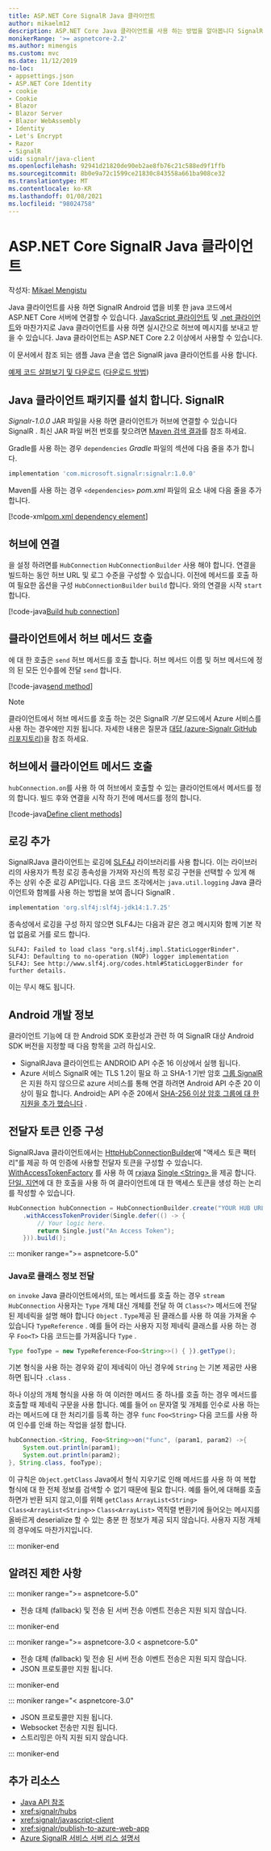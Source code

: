 ```yaml
---
title: ASP.NET Core SignalR Java 클라이언트
author: mikaelm12
description: ASP.NET Core Java 클라이언트를 사용 하는 방법을 알아봅니다 SignalR .
monikerRange: '>= aspnetcore-2.2'
ms.author: mimengis
ms.custom: mvc
ms.date: 11/12/2019
no-loc:
- appsettings.json
- ASP.NET Core Identity
- cookie
- Cookie
- Blazor
- Blazor Server
- Blazor WebAssembly
- Identity
- Let's Encrypt
- Razor
- SignalR
uid: signalr/java-client
ms.openlocfilehash: 92941d21820de90eb2ae8fb76c21c588ed9f1ffb
ms.sourcegitcommit: 8b0e9a72c1599ce21830c843558a661ba908ce32
ms.translationtype: MT
ms.contentlocale: ko-KR
ms.lasthandoff: 01/08/2021
ms.locfileid: "98024758"
---
```

# <a name="aspnet-core-no-locsignalr-java-client"></a>ASP.NET Core SignalR Java 클라이언트

작성자: [Mikael Mengistu](https://twitter.com/MikaelM_12)

Java 클라이언트를 사용 하면 SignalR Android 앱을 비롯 한 java 코드에서 ASP.NET Core 서버에 연결할 수 있습니다. [JavaScript 클라이언트](xref:signalr/javascript-client) 및 [.net 클라이언트](xref:signalr/dotnet-client)와 마찬가지로 Java 클라이언트를 사용 하면 실시간으로 허브에 메시지를 보내고 받을 수 있습니다. Java 클라이언트는 ASP.NET Core 2.2 이상에서 사용할 수 있습니다.

이 문서에서 참조 되는 샘플 Java 콘솔 앱은 SignalR java 클라이언트를 사용 합니다.

[예제 코드 살펴보기 및 다운로드](https://github.com/dotnet/AspNetCore.Docs/tree/master/aspnetcore/signalr/java-client/sample) ([다운로드 방법](xref:index#how-to-download-a-sample))

## <a name="install-the-no-locsignalr-java-client-package"></a>Java 클라이언트 패키지를 설치 합니다. SignalR

*Signalr-1.0.0* JAR 파일을 사용 하면 클라이언트가 허브에 연결할 수 있습니다 SignalR . 최신 JAR 파일 버전 번호를 찾으려면 [Maven 검색 결과](https://search.maven.org/search?q=g:com.microsoft.signalr%20AND%20a:signalr)를 참조 하세요.

Gradle를 사용 하는 경우 `dependencies` *Gradle* 파일의 섹션에 다음 줄을 추가 합니다.

```gradle
implementation 'com.microsoft.signalr:signalr:1.0.0'
```

Maven를 사용 하는 경우 `<dependencies>` *pom.xml* 파일의 요소 내에 다음 줄을 추가 합니다.

[!code-xml[pom.xml dependency element](java-client/sample/pom.xml?name=snippet_dependencyElement)]

## <a name="connect-to-a-hub"></a>허브에 연결

을 설정 하려면를 `HubConnection` `HubConnectionBuilder` 사용 해야 합니다. 연결을 빌드하는 동안 허브 URL 및 로그 수준을 구성할 수 있습니다. 이전에 메서드를 호출 하 여 필요한 옵션을 구성 `HubConnectionBuilder` `build` 합니다. 와의 연결을 시작 `start` 합니다.

[!code-java[Build hub connection](java-client/sample/src/main/java/Chat.java?range=16-17)]

## <a name="call-hub-methods-from-client"></a>클라이언트에서 허브 메서드 호출

에 대 한 호출은 `send` 허브 메서드를 호출 합니다. 허브 메서드 이름 및 허브 메서드에 정의 된 모든 인수를에 전달 `send` 합니다.

[!code-java[send method](java-client/sample/src/main/java/Chat.java?range=28)]

> [!NOTE]
> 클라이언트에서 허브 메서드를 호출 하는 것은 SignalR *기본* 모드에서 Azure 서비스를 사용 하는 경우에만 지원 됩니다. 자세한 내용은 질문과 [대답 (azure-Signalr GitHub 리포지토리)](https://github.com/Azure/azure-signalr/blob/dev/docs/faq.md#what-is-the-meaning-of-service-mode-defaultserverlessclassic-how-can-i-choose)을 참조 하세요.

## <a name="call-client-methods-from-hub"></a>허브에서 클라이언트 메서드 호출

`hubConnection.on`를 사용 하 여 허브에서 호출할 수 있는 클라이언트에서 메서드를 정의 합니다. 빌드 후와 연결을 시작 하기 전에 메서드를 정의 합니다.

[!code-java[Define client methods](java-client/sample/src/main/java/Chat.java?range=19-21)]

## <a name="add-logging"></a>로깅 추가

SignalRJava 클라이언트는 로깅에 [SLF4J](https://www.slf4j.org/) 라이브러리를 사용 합니다. 이는 라이브러리의 사용자가 특정 로깅 종속성을 가져와 자신의 특정 로깅 구현을 선택할 수 있게 해 주는 상위 수준 로깅 API입니다. 다음 코드 조각에서는 `java.util.logging` Java 클라이언트와 함께를 사용 하는 방법을 보여 줍니다 SignalR .

```gradle
implementation 'org.slf4j:slf4j-jdk14:1.7.25'
```

종속성에서 로깅을 구성 하지 않으면 SLF4J는 다음과 같은 경고 메시지와 함께 기본 작업 없음로 거를 로드 합니다.

```
SLF4J: Failed to load class "org.slf4j.impl.StaticLoggerBinder".
SLF4J: Defaulting to no-operation (NOP) logger implementation
SLF4J: See http://www.slf4j.org/codes.html#StaticLoggerBinder for further details.
```

이는 무시 해도 됩니다.

## <a name="android-development-notes"></a>Android 개발 정보

클라이언트 기능에 대 한 Android SDK 호환성과 관련 하 여 SignalR 대상 Android SDK 버전을 지정할 때 다음 항목을 고려 하십시오.

* SignalRJava 클라이언트는 ANDROID API 수준 16 이상에서 실행 됩니다.
* Azure 서비스 SignalR 에는 TLS 1.2이 필요 하 고 SHA-1 기반 암호 [그룹 SignalR ](/azure/azure-signalr/signalr-overview) 은 지원 하지 않으므로 azure 서비스를 통해 연결 하려면 Android API 수준 20 이상이 필요 합니다. Android는 API 수준 20에서 [SHA-256 이상 암호 그룹에 대 한 지원을 추가 했습니다](https://developer.android.com/reference/javax/net/ssl/SSLSocket) .

## <a name="configure-bearer-token-authentication"></a>전달자 토큰 인증 구성

SignalRJava 클라이언트에서는 [HttpHubConnectionBuilder](/java/api/com.microsoft.signalr.httphubconnectionbuilder?view=aspnet-signalr-java)에 "액세스 토큰 팩터리"를 제공 하 여 인증에 사용할 전달자 토큰을 구성할 수 있습니다. [WithAccessTokenFactory](/java/api/com.microsoft.signalr.httphubconnectionbuilder.withaccesstokenprovider?view=aspnet-signalr-java#com_microsoft_signalr__http_hub_connection_builder_withAccessTokenProvider_Single_String__) 를 사용 하 여 [rxjava](https://github.com/ReactiveX/RxJava) [Single \<String> ](https://reactivex.io/documentation/single.html)을 제공 합니다. [단일. 지연](https://reactivex.io/RxJava/javadoc/io/reactivex/Single.html#defer-java.util.concurrent.Callable-)에 대 한 호출을 사용 하 여 클라이언트에 대 한 액세스 토큰을 생성 하는 논리를 작성할 수 있습니다.

```java
HubConnection hubConnection = HubConnectionBuilder.create("YOUR HUB URL HERE")
    .withAccessTokenProvider(Single.defer(() -> {
        // Your logic here.
        return Single.just("An Access Token");
    })).build();
```

::: moniker range=">= aspnetcore-5.0"

### <a name="passing-class-information-in-java"></a>Java로 클래스 정보 전달

`on` `invoke` Java 클라이언트에서의, 또는 메서드를 호출 하는 경우 `stream` `HubConnection` 사용자는 `Type` 개체 대신 개체를 전달 하 여 `Class<?>` 메서드에 전달 된 제네릭을 설명 해야 합니다 `Object` . `Type`제공 된 클래스를 사용 하 여을 가져올 수 있습니다 `TypeReference` . 예를 들어 라는 사용자 지정 제네릭 클래스를 사용 하는 경우 `Foo<T>` 다음 코드는를 가져옵니다 `Type` .

```java
Type fooType = new TypeReference<Foo<String>>() { }).getType();
```

기본 형식을 사용 하는 경우와 같이 제네릭이 아닌 경우에 `String` 는 기본 제공만 사용 하면 됩니다 `.class` .

하나 이상의 개체 형식을 사용 하 여 이러한 메서드 중 하나를 호출 하는 경우 메서드를 호출할 때 제네릭 구문을 사용 합니다. 예를 들어 `on` 문자열 및 개체를 인수로 사용 하는 라는 메서드에 대 한 처리기를 등록 하는 경우 `func` `Foo<String>` 다음 코드를 사용 하 여 인수를 인쇄 하는 작업을 설정 합니다.

```java
hubConnection.<String, Foo<String>>on("func", (param1, param2) ->{
    System.out.println(param1);
    System.out.println(param2);
}, String.class, fooType);
```

이 규칙은 `Object.getClass` Java에서 형식 지우기로 인해 메서드를 사용 하 여 복합 형식에 대 한 전체 정보를 검색할 수 없기 때문에 필요 합니다. 예를 들어,에 대해를 호출 하면가 반환 되지 않고,이를 위해 `getClass` `ArrayList<String>` `Class<ArrayList<String>>` `Class<ArrayList>` 역직렬 변환기에 들어오는 메시지를 올바르게 deserialize 할 수 있는 충분 한 정보가 제공 되지 않습니다. 사용자 지정 개체의 경우에도 마찬가지입니다.

::: moniker-end

## <a name="known-limitations"></a>알려진 제한 사항

::: moniker range=">= aspnetcore-5.0"

* 전송 대체 (fallback) 및 전송 된 서버 전송 이벤트 전송은 지원 되지 않습니다.

::: moniker-end

::: moniker range=">= aspnetcore-3.0 < aspnetcore-5.0"

* 전송 대체 (fallback) 및 전송 된 서버 전송 이벤트 전송은 지원 되지 않습니다.
* JSON 프로토콜만 지원 됩니다.

::: moniker-end

::: moniker range="< aspnetcore-3.0"

* JSON 프로토콜만 지원 됩니다.
* Websocket 전송만 지원 됩니다.
* 스트리밍은 아직 지원 되지 않습니다.

::: moniker-end

## <a name="additional-resources"></a>추가 리소스

* [Java API 참조](/java/api/com.microsoft.signalr?view=aspnet-signalr-java)
* <xref:signalr/hubs>
* <xref:signalr/javascript-client>
* <xref:signalr/publish-to-azure-web-app>
* [Azure SignalR 서비스 서버 리스 설명서](/azure/azure-signalr/signalr-concept-serverless-development-config)
